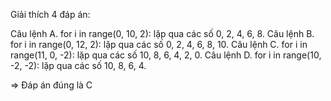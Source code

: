 Giải thích 4 đáp án:

Câu lệnh A. for i in range(0, 10, 2): lặp qua các số 0, 2, 4, 6, 8.
Câu lệnh B. for i in range(0, 12, 2): lặp qua các số 0, 2, 4, 6, 8, 10.
Câu lệnh C. for i in range(11, 0, -2): lặp qua các số 10, 8, 6, 4, 2, 0.
Câu lệnh D. for i in range(10, -2, -2): lặp qua các số 10, 8, 6, 4.

=> Đáp án đúng là C